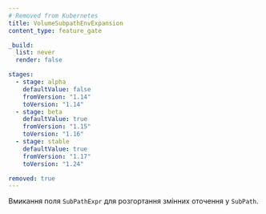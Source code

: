 ```yaml
---
# Removed from Kubernetes
title: VolumeSubpathEnvExpansion
content_type: feature_gate

_build:
  list: never
  render: false

stages:
  - stage: alpha 
    defaultValue: false
    fromVersion: "1.14"
    toVersion: "1.14"
  - stage: beta 
    defaultValue: true
    fromVersion: "1.15"
    toVersion: "1.16"
  - stage: stable
    defaultValue: true
    fromVersion: "1.17"
    toVersion: "1.24"

removed: true
---
```

Вмикання поля `SubPathExpr` для розгортання змінних оточення у `SubPath`.
